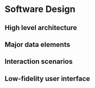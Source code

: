 # Software Design

## High level architecture

## Major data elements

## Interaction scenarios

## Low-fidelity user interface